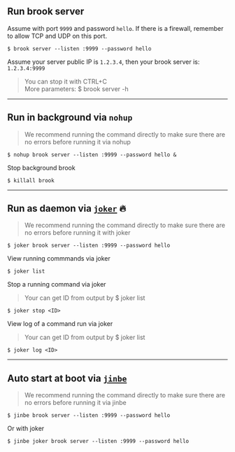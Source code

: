 ## Run brook server

Assume with port `9999` and password `hello`. If there is a firewall, remember to allow TCP and UDP on this port.

```
$ brook server --listen :9999 --password hello
```

Assume your server public IP is `1.2.3.4`, then your brook server is: `1.2.3.4:9999`

> You can stop it with CTRL+C<br/>
> More parameters: \$ brook server -h

---

## Run in background via `nohup`

> We recommend running the command directly to make sure there are no errors before running it via nohup

```
$ nohup brook server --listen :9999 --password hello &
```

Stop background brook

```
$ killall brook
```

---

## Run as daemon via [`joker`](https://github.com/txthinking/joker) 🔥

> We recommend running the command directly to make sure there are no errors before running it with joker

```
$ joker brook server --listen :9999 --password hello
```

View running commmands via joker

```
$ joker list
```

Stop a running command via joker

> Your can get ID from output by \$ joker list

```
$ joker stop <ID>
```

View log of a command run via joker

> Your can get ID from output by \$ joker list

```
$ joker log <ID>
```

---

## Auto start at boot via [`jinbe`](https://github.com/txthinking/jinbe)

> We recommend running the command directly to make sure there are no errors before running it via jinbe

```
$ jinbe brook server --listen :9999 --password hello
```

Or with joker

```
$ jinbe joker brook server --listen :9999 --password hello
```
